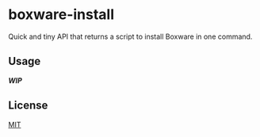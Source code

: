 # boxware-install

Quick and tiny API that returns a script to install Boxware in one command.

## Usage

**_WIP_**

## License

[MIT](LICENSE)
